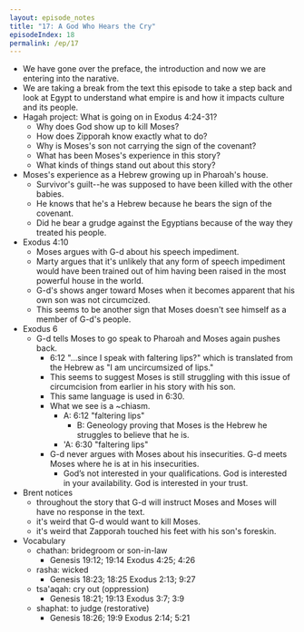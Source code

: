 ```yaml
---
layout: episode_notes
title: "17: A God Who Hears the Cry"
episodeIndex: 18
permalink: /ep/17
---
```

- We have gone over the preface, the introduction and now we are entering into the narative.
- We are taking a break from the text this episode to take a step back and look at Egypt to understand what empire is and how it impacts culture and its people.
- Hagah project: What is going on in Exodus 4:24-31?
  - Why does God show up to kill Moses?
  - How does Zipporah know exactly what to do?
  - Why is Moses's son not carrying the sign of the covenant?
  - What has been Moses's experience in this story?
  - What kinds of things stand out about this story?
- Moses's experience as a Hebrew growing up in Pharoah's house.
  - Survivor's guilt--he was supposed to have been killed with the other babies.
  - He knows that he's a Hebrew because he bears the sign of the covenant.
  - Did he bear a grudge against the Egyptians because of the way they treated his people.
- Exodus 4:10
  - Moses argues with G-d about his speech impediment.
  - Marty argues that it's unlikely that any form of speech impediment would have been trained out of him having been raised in the most powerful house in the world.
  - G-d's shows anger toward Moses when it becomes apparent that his own son was not circumcized.
  - This seems to be another sign that Moses doesn't see himself as a member of G-d's people.
- Exodus 6
  - G-d tells Moses to go speak to Pharoah and Moses again pushes back.
    - 6:12 "...since I speak with faltering lips?" which is translated from the Hebrew as "I am uncircumsized of lips."
    - This seems to suggest Moses is still struggling with this issue of circumcision from earlier in his story with his son.
    - This same language is used in 6:30.
    - What we see is a ~chiasm.
      - A: 6:12 "faltering lips"
        - B: Geneology proving that Moses is the Hebrew he struggles to believe that he is.
      - 'A: 6:30 "faltering lips"
    - G-d never argues with Moses about his insecurities. G-d meets Moses where he is at in his insecurities.
      - God’s not interested in your qualifications. God is interested in your availability. God is interested in your trust.
- Brent notices 
  - throughout the story that G-d will instruct Moses and Moses will have no response in the text.
  - it's weird that G-d would want to kill Moses.
  - it's weird that Zapporah touched his feet with his son's foreskin.
- Vocabulary
  - chathan: bridegroom or son-in-law
    - Genesis 19:12; 19:14 Exodus 4:25; 4:26
  - rasha: wicked
    - Genesis 18:23; 18:25 Exodus 2:13; 9:27
  - tsa'aqah: cry out (oppression)
    - Genesis 18:21; 19:13 Exodus 3:7; 3:9
  - shaphat: to judge (restorative)
    - Genesis 18:26; 19:9 Exodus 2:14; 5:21
